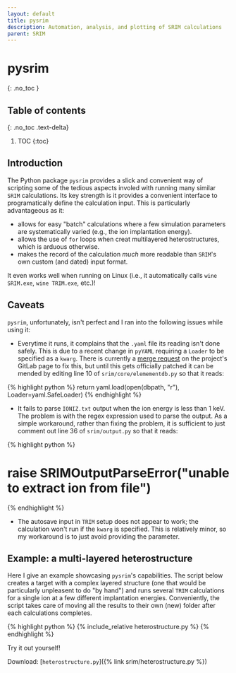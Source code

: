 ```yaml
---
layout: default
title: pysrim
description: Automation, analysis, and plotting of SRIM calculations
parent: SRIM
---
```


# pysrim
{: .no_toc }

## Table of contents
{: .no_toc .text-delta}

1. TOC
{:toc}

## Introduction

The Python package `pysrim` provides a slick and convenient way of scripting
some of the tedious aspects involed with running many similar `SRIM`
calculations. Its key strength is it provides a convenient interface to 
programatically define the calculation input. This is particularly
advantageous as it:

- allows for easy "batch" calculations where a few simulation parameters are
  systematically varied (e.g., the ion implantation energy).
- allows the use of `for` loops when creat multilayered heterostructures, which
  is arduous otherwise.
- makes the record of the calculation <i>much</i> more readable than `SRIM`'s
  own custom (and dated) input format.

It even works well when running on Linux
(i.e., it automatically calls `wine SRIM.exe`, `wine TRIM.exe`, etc.)!


## Caveats

`pysrim`, unfortunately, isn't perfect and I ran into the following issues while
using it:

- Everytime it runs, it complains that the `.yaml` file its reading isn't done
  safely. This is due to a recent change in `pyYAML` requiring a `Loader` to be
  specified as a `kwarg`. There is currently a
  [merge request](https://gitlab.com/costrouc/pysrim/-/merge_requests/4) on the
  project's GitLab page to fix this, but until this gets officially patched it
  can be mended by editing line 10 of `srim/core/elemementdb.py` so that it
  reads:

{% highlight python %}
return yaml.load(open(dbpath, "r"), Loader=yaml.SafeLoader)
{% endhighlight %}

- It fails to parse `IONIZ.txt` output when the ion energy is less than 1 keV.
  The problem is with the regex expression used to parse the output. As a simple
  workaround, rather than fixing the problem, it is sufficient to just comment
  out line 36 of `srim/output.py` so that it reads:

{% highlight python %}
# raise SRIMOutputParseError("unable to extract ion from file")
{% endhighlight %}

- The autosave input in `TRIM` setup does not appear to work; the calculation
  won't run if the `kwarg` is specified. This is relatively minor, so my
  workaround is to just avoid providing the parameter.

## Example: a multi-layered heterostructure

Here I give an example showcasing `pysrim`'s capabilities.
The script below creates a target with a complex layered structure
(one that would be particularly unpleasent to do "by hand")
and runs several `TRIM` calculations for a single ion at
a few different implantation energies.
Conveniently, the script takes care of moving all the results to
their own (new) folder after each calculations completes.

{% highlight python %}
{% include_relative heterostructure.py %}
{% endhighlight %}

Try it out yourself!

Download: [`heterostructure.py`]({% link srim/heterostructure.py %})
